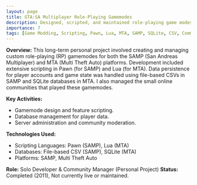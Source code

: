 ```yaml
---
layout: page
title: GTA:SA Multiplayer Role-Playing Gamemodes
description: Designed, scripted, and maintained role-playing game modes for Grand Theft Auto San Andreas Multiplayer (SAMP) and Multi Theft Auto (MTA), fostering small online player communities.
importance: 7
tags: [Game Modding, Scripting, Pawn, Lua, MTA, SAMP, SQLite, CSV, Community Management, Game Design, Gaming]
---
```


**Overview:**
This long-term personal project involved creating and managing custom role-playing (RP) gamemodes for both the SAMP (San Andreas Multiplayer) and MTA (Multi Theft Auto) platforms. Development included extensive scripting in Pawn (for SAMP) and Lua (for MTA). Data persistence for player accounts and game state was handled using file-based CSVs in SAMP and SQLite databases in MTA. I also managed the small online communities that played these gamemodes.

**Key Activities:**
*   Gamemode design and feature scripting.
*   Database management for player data.
*   Server administration and community moderation.

**Technologies Used:**
*   Scripting Languages: Pawn (SAMP), Lua (MTA)
*   Databases: File-based CSV (SAMP), SQLite (MTA)
*   Platforms: SAMP, Multi Theft Auto

**Role:** Solo Developer & Community Manager (Personal Project)
**Status:** Completed (2011), Not currently live or maintained.
